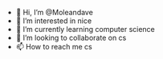 - 👋 Hi, I’m @Moleandave
- 👀 I’m interested in nice
- 🌱 I’m currently learning computer science
- 💞️ I’m looking to collaborate on cs
- 📫 How to reach me cs

<!---
Moleandave/Moleandave is a ✨ special ✨ repository because its `README.md` (this file) appears on your GitHub profile.
You can click the Preview link to take a look at your changes.
--->
